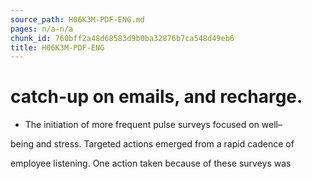 ```yaml
---
source_path: H06K3M-PDF-ENG.md
pages: n/a-n/a
chunk_id: 760bff2a48d68583d9b0ba32876b7ca548d49eb6
title: H06K3M-PDF-ENG
---
```

# catch-up on emails, and recharge.

- The initiation of more frequent pulse surveys focused on well–

being and stress. Targeted actions emerged from a rapid cadence of

employee listening. One action taken because of these surveys was
